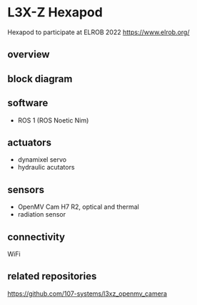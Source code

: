 # L3X-Z Hexapod

Hexapod to participate at ELROB 2022
https://www.elrob.org/

## overview

## block diagram

## software
  - ROS 1 (ROS Noetic Nim)

## actuators
  - dynamixel servo
  - hydraulic acutators

## sensors
  - OpenMV Cam H7 R2, optical and thermal
  - radiation sensor

## connectivity
WiFi

## related repositories
https://github.com/107-systems/l3xz_openmv_camera
